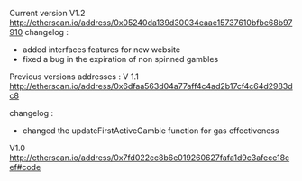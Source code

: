 Current version
V1.2
http://etherscan.io/address/0x05240da139d30034eaae15737610bfbe68b97910
changelog :
- added interfaces features for new website
- fixed a bug in the expiration of non spinned gambles

Previous versions addresses :
V 1.1
http://etherscan.io/address/0x6dfaa563d04a77aff4c4ad2b17cf4c64d2983dc8

changelog :
- changed the updateFirstActiveGamble function for gas effectiveness

V1.0
http://etherscan.io/address/0x7fd022cc8b6e019260627fafa1d9c3afece18cef#code
